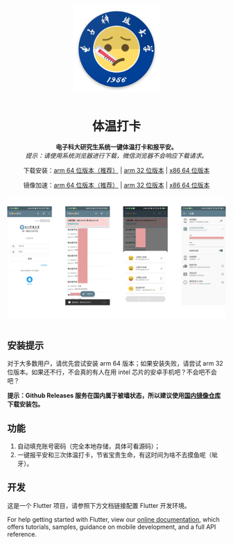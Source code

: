 

<div align="center">
<img align="center" src="./assets/images/web_hi_res_512.png" alt="icon" height=200/>
<br/><br/>
<h1 align="center">体温打卡</h1>

<b>电子科大研究生系统一键体温打卡和报平安。</b><br>
<i>提示：请使用系统浏览器进行下载，微信浏览器不会响应下载请求。</i>
<p>下载安装：<a href="https://github.com/Yidadaa/Auto-Check-Temperature/releases/latest/download/app-arm64-v8a-release.apk">arm 64 位版本（推荐）</a> | <a href="https://github.com/Yidadaa/Auto-Check-Temperature/releases/latest/download/app-armeabi-v7a-release.apk">arm 32 位版本</a> | <a href="https://github.com/Yidadaa/Auto-Check-Temperature/releases/latest/download/app-x86_64-release.apk">x86 64 位版本</a> </p>
<p>镜像加速：<a href="https://gitee.com/yidadaa/Auto-Check-Temperature/attach_files/582501/download/app-arm64-v8a-release.apk">arm 64 位版本（推荐）</a> | <a href="https://gitee.com/yidadaa/Auto-Check-Temperature/attach_files/582500/download/app-armeabi-v7a-release.apk">arm 32 位版本</a> | <a href="https://gitee.com/yidadaa/Auto-Check-Temperature/attach_files/582502/download/app-x86_64-release.apk">x86 64 位版本</a> </p>


<img align="center" src="./assets/images/screenshot.png" alt="screenshot"/>
</div>

<br/>

## 安装提示
对于大多数用户，请优先尝试安装 arm 64 版本；如果安装失败，请尝试 arm 32 位版本。如果还不行，不会真的有人在用 intel 芯片的安卓手机吧？不会吧不会吧？

**提示：Github Releases 服务在国内属于被墙状态，所以建议使用<a href="https://gitee.com/yidadaa/Auto-Check-Temperature/releases">国内镜像仓库</a>下载安装包。**

## 功能
1. 自动填充账号密码（完全本地存储，具体可看源码）；
2. 一键报平安和三次体温打卡，节省宝贵生命，有这时间为啥不去摸鱼呢（呲牙）。

## 开发

这是一个 Flutter 项目，请参照下方文档链接配置 Flutter 开发环境。

For help getting started with Flutter, view our
[online documentation](https://flutter.dev/docs), which offers tutorials,
samples, guidance on mobile development, and a full API reference.
